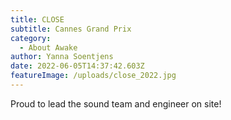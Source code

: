 ```yaml
---
title: CLOSE
subtitle: Cannes Grand Prix
category:
  - About Awake
author: Yanna Soentjens
date: 2022-06-05T14:37:42.603Z
featureImage: /uploads/close_2022.jpg
---
```

Proud to lead the sound team and engineer on site!